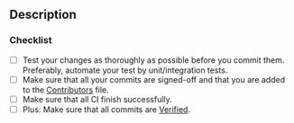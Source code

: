 <!-- 
Thank you for your contribution to our Project 🙌 

Before submitting your Pull Request, please take the time to check the points below and provide some descriptive information.
* [ ] If this PR comes from a fork, please [Allow edits from maintainers](https://help.github.com/en/github/collaborating-with-issues-and-pull-requests/allowing-changes-to-a-pull-request-branch-created-from-a-fork)
* [ ] Set a meaningful title. Format: {task_name} (closes #{issue_number}). For example: Use logger (closes #41)
* [ ] [Link your Pull Request to an issue](https://help.github.com/en/github/managing-your-work-on-github/linking-a-pull-request-to-an-issue) (if applicable)
* [ ] Create Draft pull requests if you need clarification or an explicit review before you can continue your work item.
* [ ] Make sure that your PR is not introducing _unnecessary_ reformatting (e.g., introduced by on-save hooks in your IDE)
* [ ] Make sure each new source file you add has a correct license header.

For more information on content related and formal acceptance criteria for PRs, please have a look at our 
[docs](https://www.securecodebox.io/docs/contributing/contribution-criteria). 
-->

## Description
<!-- Please describe briefly which issue is solved by your PR or which enhancement it brings -->


### Checklist

* [ ] Test your changes as thoroughly as possible before you commit them. Preferably, automate your test by unit/integration tests.
* [ ] Make sure that all your commits are signed-off and that you are added to the [Contributors](https://github.com/secureCodeBox/secureCodeBox/blob/main/CONTRIBUTORS.md) file.
* [ ] Make sure that all CI finish successfully.
* [ ] Plus: Make sure that all commits are [Verified](https://docs.github.com/en/authentication/managing-commit-signature-verification/signing-commits).
